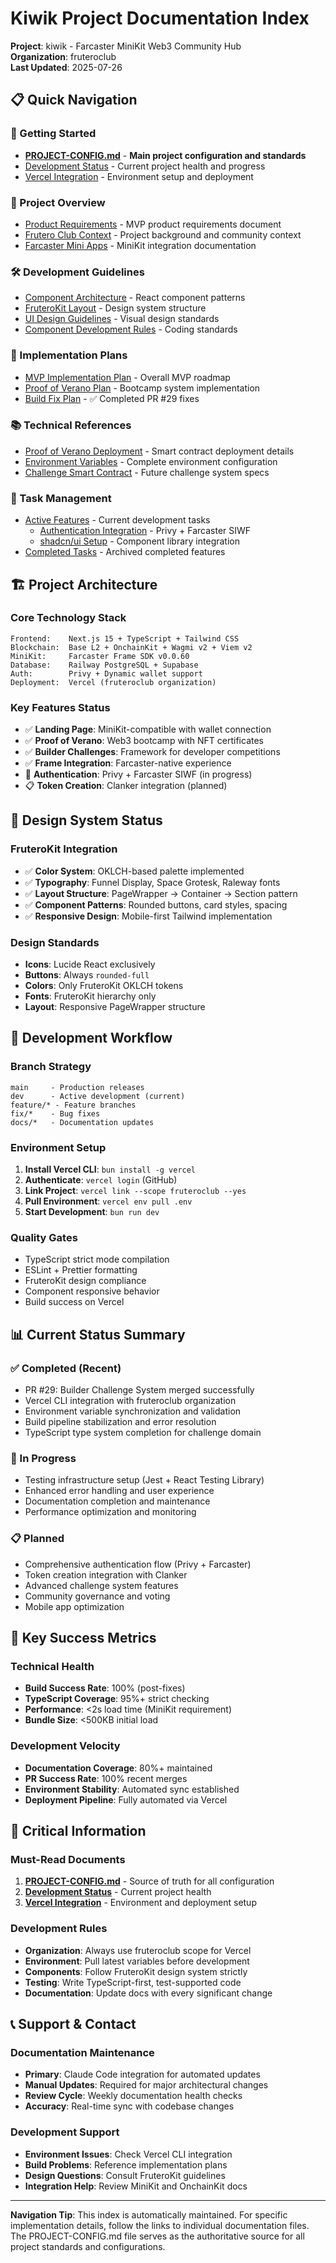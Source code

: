 # Kiwik Project Documentation Index

**Project**: kiwik - Farcaster MiniKit Web3 Community Hub  
**Organization**: fruteroclub  
**Last Updated**: 2025-07-26  

## 📋 Quick Navigation

### 🚀 Getting Started
- [**PROJECT-CONFIG.md**](./PROJECT-CONFIG.md) - **Main project configuration and standards**
- [Development Status](./development-status/CURRENT_DEVELOPMENT_STATUS.md) - Current project health and progress
- [Vercel Integration](./development-setup/VERCEL_INTEGRATION.md) - Environment setup and deployment

### 📖 Project Overview
- [Product Requirements](./kiwik-mvp-prd-v1.md) - MVP product requirements document
- [Frutero Club Context](./frutero-club-context.md) - Project background and community context
- [Farcaster Mini Apps](./farcaster-mini-apps.md) - MiniKit integration documentation

### 🛠️ Development Guidelines
- [Component Architecture](./guidelines/component-architecture-guidelines.md) - React component patterns
- [FruteroKit Layout](./guidelines/fruterokit-layout-structure.md) - Design system structure
- [UI Design Guidelines](./guidelines/fruterokit-ui-design-guidelines.md) - Visual design standards
- [Component Development Rules](./guidelines/kiwik-component-development-rules.md) - Coding standards

### 🎯 Implementation Plans
- [MVP Implementation Plan](./implementation-plans/2025-07-24-implementation-plan-mvp-prd-v1.md) - Overall MVP roadmap
- [Proof of Verano Plan](./implementation-plans/proof-of-verano-mvp-plan.md) - Bootcamp system implementation
- [Build Fix Plan](./implementation-plans/fix-vercel-build-missing-components.md) - ✅ Completed PR #29 fixes

### 📚 Technical References
- [Proof of Verano Deployment](./references/proof-of-verano-deployment.md) - Smart contract deployment details
- [Environment Variables](./vercel/VERCEL_ENV_REFERENCE.md) - Complete environment configuration
- [Challenge Smart Contract](./implementation-plans/challenge-smart-contract-spec-draft.md) - Future challenge system specs

### 📝 Task Management
- [Active Features](./todos/) - Current development tasks
  - [Authentication Integration](./todos/feat-authentication-integration.md) - Privy + Farcaster SIWF
  - [shadcn/ui Setup](./todos/feat-shadcn-ui-setup.md) - Component library integration
- [Completed Tasks](./todos/done/) - Archived completed features

## 🏗️ Project Architecture

### Core Technology Stack
```
Frontend:    Next.js 15 + TypeScript + Tailwind CSS
Blockchain:  Base L2 + OnchainKit + Wagmi v2 + Viem v2
MiniKit:     Farcaster Frame SDK v0.0.60
Database:    Railway PostgreSQL + Supabase
Auth:        Privy + Dynamic wallet support
Deployment:  Vercel (fruteroclub organization)
```

### Key Features Status
- ✅ **Landing Page**: MiniKit-compatible with wallet connection
- ✅ **Proof of Verano**: Web3 bootcamp with NFT certificates
- ✅ **Builder Challenges**: Framework for developer competitions
- ✅ **Frame Integration**: Farcaster-native experience
- 🔄 **Authentication**: Privy + Farcaster SIWF (in progress)
- 📋 **Token Creation**: Clanker integration (planned)

## 🎨 Design System Status

### FruteroKit Integration
- ✅ **Color System**: OKLCH-based palette implemented
- ✅ **Typography**: Funnel Display, Space Grotesk, Raleway fonts
- ✅ **Layout Structure**: PageWrapper → Container → Section pattern
- ✅ **Component Patterns**: Rounded buttons, card styles, spacing
- ✅ **Responsive Design**: Mobile-first Tailwind implementation

### Design Standards
- **Icons**: Lucide React exclusively
- **Buttons**: Always `rounded-full`
- **Colors**: Only FruteroKit OKLCH tokens
- **Fonts**: FruteroKit hierarchy only
- **Layout**: Responsive PageWrapper structure

## 🔧 Development Workflow

### Branch Strategy
```
main     - Production releases
dev      - Active development (current)
feature/* - Feature branches
fix/*    - Bug fixes
docs/*   - Documentation updates
```

### Environment Setup
1. **Install Vercel CLI**: `bun install -g vercel`
2. **Authenticate**: `vercel login` (GitHub)
3. **Link Project**: `vercel link --scope fruteroclub --yes`
4. **Pull Environment**: `vercel env pull .env`
5. **Start Development**: `bun run dev`

### Quality Gates
- TypeScript strict mode compilation
- ESLint + Prettier formatting
- FruteroKit design compliance
- Component responsive behavior
- Build success on Vercel

## 📊 Current Status Summary

### ✅ Completed (Recent)
- PR #29: Builder Challenge System merged successfully
- Vercel CLI integration with fruteroclub organization
- Environment variable synchronization and validation
- Build pipeline stabilization and error resolution
- TypeScript type system completion for challenge domain

### 🔄 In Progress
- Testing infrastructure setup (Jest + React Testing Library)
- Enhanced error handling and user experience
- Documentation completion and maintenance
- Performance optimization and monitoring

### 📋 Planned
- Comprehensive authentication flow (Privy + Farcaster)
- Token creation integration with Clanker
- Advanced challenge system features
- Community governance and voting
- Mobile app optimization

## 🎯 Key Success Metrics

### Technical Health
- **Build Success Rate**: 100% (post-fixes)
- **TypeScript Coverage**: 95%+ strict checking
- **Performance**: <2s load time (MiniKit requirement)
- **Bundle Size**: <500KB initial load

### Development Velocity
- **Documentation Coverage**: 80%+ maintained
- **PR Success Rate**: 100% recent merges
- **Environment Stability**: Automated sync established
- **Deployment Pipeline**: Fully automated via Vercel

## 🚨 Critical Information

### Must-Read Documents
1. **[PROJECT-CONFIG.md](./PROJECT-CONFIG.md)** - Source of truth for all configuration
2. **[Development Status](./development-status/CURRENT_DEVELOPMENT_STATUS.md)** - Current project health
3. **[Vercel Integration](./development-setup/VERCEL_INTEGRATION.md)** - Environment and deployment setup

### Development Rules
- **Organization**: Always use fruteroclub scope for Vercel
- **Environment**: Pull latest variables before development
- **Components**: Follow FruteroKit design system strictly
- **Testing**: Write TypeScript-first, test-supported code
- **Documentation**: Update docs with every significant change

## 📞 Support & Contact

### Documentation Maintenance
- **Primary**: Claude Code integration for automated updates
- **Manual Updates**: Required for major architectural changes
- **Review Cycle**: Weekly documentation health checks
- **Accuracy**: Real-time sync with codebase changes

### Development Support
- **Environment Issues**: Check Vercel CLI integration
- **Build Problems**: Reference implementation plans
- **Design Questions**: Consult FruteroKit guidelines
- **Integration Help**: Review MiniKit and OnchainKit docs

---

**Navigation Tip**: This index is automatically maintained. For specific implementation details, follow the links to individual documentation files. The PROJECT-CONFIG.md file serves as the authoritative source for all project standards and configurations.